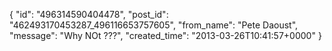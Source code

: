  {
   "id": "496314590404478",
   "post_id": "462493170453287_496116653757605",
   "from_name": "Pete Daoust",
   "message": "Why NOt ???",
   "created_time": "2013-03-26T10:41:57+0000"
 }

